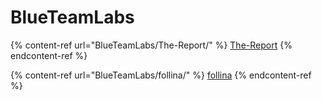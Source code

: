 # BlueTeamLabs

{% content-ref url="BlueTeamLabs/The-Report/" %}
[The-Report](BlueTeamLabs/The-Report/)
{% endcontent-ref %}

{% content-ref url="BlueTeamLabs/follina/" %}
[follina](BlueTeamLabs/follina/)
{% endcontent-ref %}

